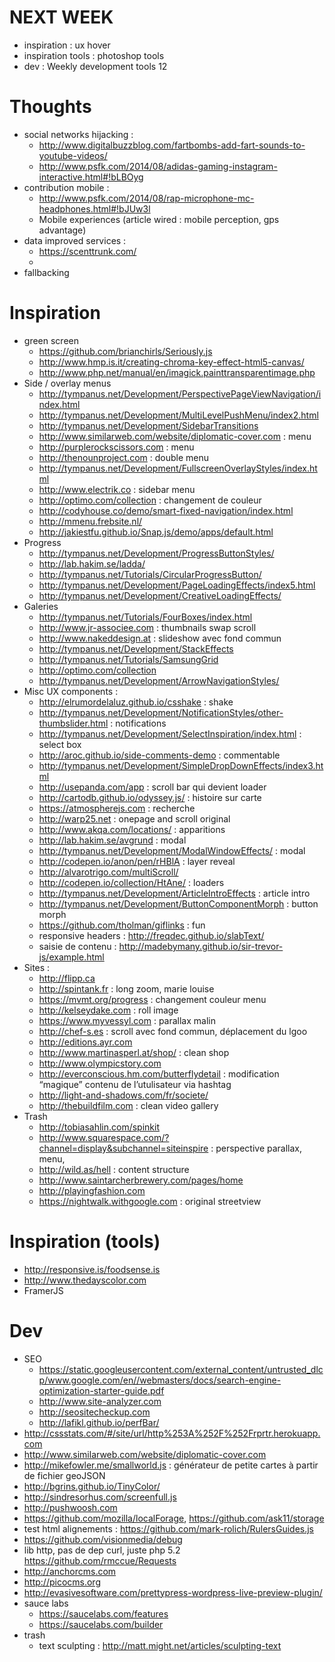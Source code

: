 NEXT WEEK
=========
- inspiration : ux hover
- inspiration tools : photoshop tools
- dev : Weekly development tools 12

Thoughts
========
- social networks hijacking : 
    - http://www.digitalbuzzblog.com/fartbombs-add-fart-sounds-to-youtube-videos/
    - http://www.psfk.com/2014/08/adidas-gaming-instagram-interactive.html#!bLBOyg
- contribution mobile : 
    - http://www.psfk.com/2014/08/rap-microphone-mc-headphones.html#!bJUw3l
    - Mobile experiences (article wired : mobile perception, gps advantage)
- data improved services :
    - https://scenttrunk.com/
    - 
- fallbacking

Inspiration
===========
- green screen
    - https://github.com/brianchirls/Seriously.js
    - http://www.hmp.is.it/creating-chroma-key-effect-html5-canvas/
    - http://www.php.net/manual/en/imagick.painttransparentimage.php
- Side / overlay menus
    - http://tympanus.net/Development/PerspectivePageViewNavigation/index.html
    - http://tympanus.net/Development/MultiLevelPushMenu/index2.html
    - http://tympanus.net/Development/SidebarTransitions
    - http://www.similarweb.com/website/diplomatic-cover.com : menu
    - http://purplerockscissors.com : menu
    - http://thenounproject.com : double menu
    - http://tympanus.net/Development/FullscreenOverlayStyles/index.html
    - http://www.electrik.co : sidebar menu
    - http://optimo.com/collection : changement de couleur
    - http://codyhouse.co/demo/smart-fixed-navigation/index.html
    - http://mmenu.frebsite.nl/
    - http://jakiestfu.github.io/Snap.js/demo/apps/default.html
- Progress
    - http://tympanus.net/Development/ProgressButtonStyles/
    - http://lab.hakim.se/ladda/
    - http://tympanus.net/Tutorials/CircularProgressButton/
    - http://tympanus.net/Development/PageLoadingEffects/index5.html
    - http://tympanus.net/Development/CreativeLoadingEffects/
- Galeries
    - http://tympanus.net/Tutorials/FourBoxes/index.html
    - http://www.jr-associee.com : thumbnails swap scroll
    - http://www.nakeddesign.at : slideshow avec fond commun
    - http://tympanus.net/Development/StackEffects
    - http://tympanus.net/Tutorials/SamsungGrid
    - http://optimo.com/collection
    - http://tympanus.net/Development/ArrowNavigationStyles/
- Misc UX components :
    - http://elrumordelaluz.github.io/csshake : shake
    - http://tympanus.net/Development/NotificationStyles/other-thumbslider.html : notifications
    - http://tympanus.net/Development/SelectInspiration/index.html : select box
    - http://aroc.github.io/side-comments-demo : commentable
    - http://tympanus.net/Development/SimpleDropDownEffects/index3.html
    - http://usepanda.com/app : scroll bar qui devient loader
    - http://cartodb.github.io/odyssey.js/ : histoire sur carte
    - https://atmospherejs.com : recherche
    - http://warp25.net : onepage and scroll original
    - http://www.akqa.com/locations/ : apparitions
    - http://lab.hakim.se/avgrund : modal
    - http://tympanus.net/Development/ModalWindowEffects/ : modal
    - http://codepen.io/anon/pen/rHBlA : layer reveal
    - http://alvarotrigo.com/multiScroll/
    - http://codepen.io/collection/HtAne/ : loaders
    - http://tympanus.net/Development/ArticleIntroEffects : article intro
    - http://tympanus.net/Development/ButtonComponentMorph : button morph
    - https://github.com/tholman/giflinks : fun
    - responsive headers : http://freqdec.github.io/slabText/
    - saisie de contenu : http://madebymany.github.io/sir-trevor-js/example.html
- Sites : 
    - http://flipp.ca
    - http://spintank.fr : long zoom, marie louise
    - https://mvmt.org/progress : changement couleur menu
    - http://kelseydake.com : roll image
    - https://www.myvessyl.com : parallax malin
    - http://chef-s.es : scroll avec fond commun, déplacement du lgoo
    - http://editions.ayr.com
    - http://www.martinasperl.at/shop/ : clean shop 
    - http://www.olympicstory.com
    - http://everconscious.hm.com/butterflydetail : modification “magique” contenu de l’utulisateur via hashtag
    - http://light-and-shadows.com/fr/societe/
    - http://thebuildfilm.com : clean video gallery
- Trash
    - http://tobiasahlin.com/spinkit
    - http://www.squarespace.com/?channel=display&subchannel=siteinspire : perspective parallax, menu, 
    - http://wild.as/hell : content structure
    - http://www.saintarcherbrewery.com/pages/home
    - http://playingfashion.com
    - https://nightwalk.withgoogle.com : original streetview

Inspiration (tools)
===================
- http://responsive.is/foodsense.is
- http://www.thedayscolor.com
- FramerJS

Dev
===
- SEO 
    - https://static.googleusercontent.com/external_content/untrusted_dlcp/www.google.com/en//webmasters/docs/search-engine-optimization-starter-guide.pdf
    - http://www.site-analyzer.com
    - http://seositecheckup.com
    - http://lafikl.github.io/perfBar/
- http://cssstats.com/#/site/url/http%253A%252F%252Frprtr.herokuapp.com
- http://www.similarweb.com/website/diplomatic-cover.com
- http://mikefowler.me/smallworld.js : générateur de petite cartes à partir de fichier geoJSON
- http://bgrins.github.io/TinyColor/
- http://sindresorhus.com/screenfull.js
- http://pushwoosh.com
- https://github.com/mozilla/localForage, https://github.com/ask11/storage
- test html alignements : https://github.com/mark-rolich/RulersGuides.js
- https://github.com/visionmedia/debug
- lib http, pas de dep curl, juste php 5.2 https://github.com/rmccue/Requests
- http://anchorcms.com
- http://picocms.org
- http://evasivesoftware.com/prettypress-wordpress-live-preview-plugin/
- sauce labs
    - https://saucelabs.com/features
    - https://saucelabs.com/builder
- trash
    - text sculpting : http://matt.might.net/articles/sculpting-text